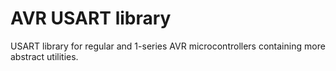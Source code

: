 # AVR USART library
USART library for regular and 1-series AVR microcontrollers containing more abstract utilities.